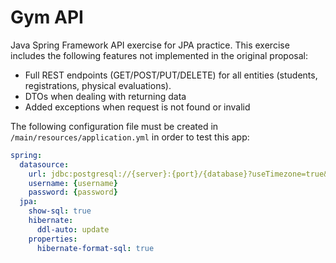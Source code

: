 # Gym API

Java Spring Framework API exercise for JPA practice. This exercise includes the following features not implemented in the original proposal:

* Full REST endpoints (GET/POST/PUT/DELETE) for all entities (students, registrations, physical evaluations).
* DTOs when dealing with returning data
* Added exceptions when request is not found or invalid

The following configuration file must be created in `/main/resources/application.yml` in order to test this app:

```yaml
spring:
  datasource:
    url: jdbc:postgresql://{server}:{port}/{database}?useTimezone=true&serverTimezone=UTC&useLegacyDate
    username: {username}
    password: {password}
  jpa:
    show-sql: true
    hibernate:
      ddl-auto: update
    properties:
      hibernate-format-sql: true
```